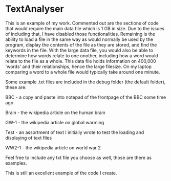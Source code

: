 # TextAnalyser
This is an example of my work.
Commented out are the sections of code that would require the main data file which is 1 GB in size.
Due to the issues of including that, I have disabled those functionalities.
Remaining is the ability to load a file in the same way as would normally be used by the program, display the contents of the file as they are stored, and find the keywords in the file.
With the large data file, you would also be able to determine how words relate to one onother, including how a word would relate to the file as a whole.
This data file holds information on 400,000 'words' and their relationships, hence the large filesize.
On my laptop comparing a word to a whole file would typically take around one minute.

Some example .txt files are included in the debug folder (the default folder), these are:

BBC - a copy and paste into notepad of the frontpage of the BBC some time ago

Brain - the wikipedia article on the human brain

GW-1 - the wikipedia article on global warming

Test - an assortment of text I initially wrote to test the loading and displaying of text files

WW2-1 - the wikipedia article on world war 2


Feel free to include any txt file you choose as well, those are there as examples.

This is still an excellent example of the code I create.
